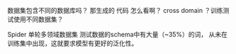 数据集包含不同的数据库吗？
那生成的 代码 怎么看啊？
cross domain ？训练测试使用不同数据集？

Spider 单轮多领域数据集 测试数据的schema中有大量（~35%）的词，
从未在训练集中出现，这就要求模型有更好的泛化性。